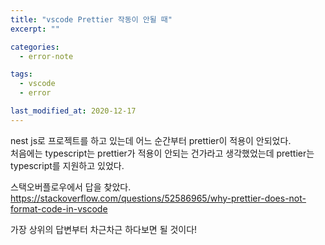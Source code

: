 ```yaml
---
title: "vscode Prettier 작동이 안될 때"
excerpt: ""

categories:
  - error-note

tags:
  - vscode
  - error

last_modified_at: 2020-12-17
---
```


nest js로 프로젝트를 하고 있는데 어느 순간부터 prettier이 적용이 안되었다.  
처음에는 typescript는 prettier가 적용이 안되는 건가라고 생각했었는데 prettier는 typescript를 지원하고 있었다.

스택오버플로우에서 답을 찾았다.  
<https://stackoverflow.com/questions/52586965/why-prettier-does-not-format-code-in-vscode>

가장 상위의 답변부터 차근차근 하다보면 될 것이다!
